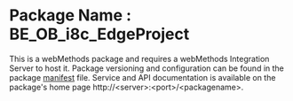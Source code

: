 # Package Name : BE_OB_i8c_EdgeProject
This is a webMethods package and requires a webMethods Integration Server to host it. Package versioning and configuration can be found in the package [manifest](./BE_OB_i8c_EdgeProject/manifest.v3) file. Service and API documentation is available on the package's home page http://&lt;server&gt;:&lt;port&gt;/&lt;packagename>.